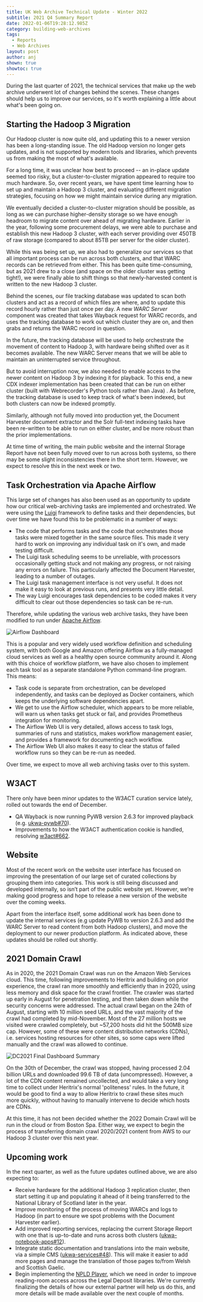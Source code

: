 ```yaml
---
title: UK Web Archive Technical Update - Winter 2022
subtitle: 2021 Q4 Summary Report
date: 2022-01-06T19:28:12.985Z
category: building-web-archives
tags:
  - Reports
  - Web Archives
layout: post
author: anj
shown: true
showtoc: true
---
```

During the last quarter of 2021, the technical services that make up the web archive underwent lot of changes behind the scenes. These changes should help us to improve our services, so it's worth explaining a little about what's been going on.

<!--break-->

## Starting the Hadoop 3 Migration

Our Hadoop cluster is now quite old, and updating this to a newer version has been a long-standing issue. The old Hadoop version no longer gets updates, and is not supported by modern tools and libraries, which prevents us from making the most of what's available.

For a long time, it was unclear how best to proceed -- an in-place update seemed too risky, but a cluster-to-cluster migration appeared to require too much hardware.  So, over recent years, we have spent time learning how to set up and maintain a Hadoop 3 cluster, and evaluating different migration strategies, focusing on how we might maintain service during any migration.

We eventually decided a cluster-to-cluster migration should be possible, as long as we can purchase higher-density storage so we have enough headroom to migrate content over ahead of migrating hardware. Earlier in the year, following some procurement delays, we were able to purchase and establish this new Hadoop 3 cluster, with each server providing over 450TB of raw storage (compared to about 85TB per server for the older cluster).

While this was being set up, we also had to generalize our services so that all important process can be run across both clusters, and that WARC records can be retrieved from either. This has been quite time-consuming, but as 2021 drew to a close (and space on the older cluster was getting tight!), we were finally able to shift things so that newly-harvested content is written to the new Hadoop 3 cluster.

Behind the scenes, our file tracking database was updated to scan both clusters and act as a record of which files are where, and to update this record hourly rather than just once per day. A new *WARC Server* component was created that takes Wayback request for WARC records, and uses the tracking database to work out which cluster they are on, and then grabs and returns the WARC record in question. 

In the future, the tracking database will be used to help orchestrate the movement of content to Hadoop 3, with hardware being shifted over as it becomes available. The new WARC Server means that we will be able to maintain an uninterrupted service throughout.

But to avoid interruption now, we also needed to enable access to the newer content on Hadoop 3 by indexing it for playback.  To this end, a new CDX indexer implementation has been created that can be run on either cluster (built with Webrecorder's Python tools rather than Java) . As before, the tracking database is used to keep track of what's been indexed, but both clusters can now be indexed promptly.

Similarly, although not fully moved into production yet, the Document Harvester document extractor and the Solr full-text indexing tasks have been re-written to be able to run on either cluster, and be more robust than the prior implementations.

At time time of writing, the main public website and the internal Storage Report have not been fully moved over to run across both systems, so there may be some slight inconsistencies there in the short term.  However, we expect to resolve this in the next week or two.

## Task Orchestration via Apache Airflow

This large set of changes has also been used as an opportunity to update how our critical web-archiving tasks are implemented and orchestrated.  We were using the [Luigi](https://luigi.readthedocs.io/) framework to define tasks and their dependencies, but over time we have found this to be problematic in a number of ways:

* The code that performs tasks and the code that orchestrates those tasks were mixed together in the same source files. This made it very hard to work on improving any individual task on it's own, and made testing difficult.
* The Luigi task scheduling seems to be unreliable, with processors occasionally getting stuck and not making any progress, or not raising any errors on failure. This particularly affected the Document Harvester, leading to a number of outages.
* The Luigi task management interface is not very useful. It does not make it easy to look at previous runs, and presents very little detail. 
* The way Luigi encourages task dependencies to be coded makes it very difficult to clear out those dependencies so task can be re-run.

Therefore, while updating the various web archive tasks, they have been modified to run under [Apache Airflow](https://airflow.apache.org/).  

![Airflow Dashboard](/assets/images/uploads/2022-01-04-airflow-dashboard.png "Airflow Dashboard")

This is a popular and very widely used workflow definition and scheduling system, with both Google and Amazon offering Airflow as a fully-managed cloud services as well as a healthy open source community around it. Along with this choice of workflow platform, we have also chosen to implement each task tool as a separate standalone Python command-line program. This means:

* Task code is separate from orchestration, can be developed independently, and tasks can be deployed as Docker containers, which keeps the underlying software dependencies apart.
* We get to use the Airflow scheduler, which appears to be more reliable, will warn us when tasks get stuck or fail, and provides Prometheus integration for monitoring.
* The Airflow Web UI is very detailed, allows access to task logs, summaries of runs and statistics, makes workflow management easier, and provides a framework for documenting each workflow.
* The Airflow Web UI also makes it easy to clear the status of failed workflow runs so they can be re-run as needed.

Over time, we expect to move all web archiving tasks over to this system.

## W3ACT

There only have been minor updates to the W3ACT curation service lately, rolled out towards the end of December.

* QA Wayback is now running PyWB version 2.6.3 for improved playback (e.g. [ukwa-pywb#70](https://github.com/ukwa/ukwa-pywb/issues/70)).
* Improvements to how the W3ACT authentication cookie is handled, resolving [w3act#662](https://github.com/ukwa/w3act/issues/662). 

## Website

Most of the recent work on the website user interface has focused on improving the presentation of our large set of curated collections by grouping them into categories. This work is still being discussed and developed internally, so isn’t part of the public website yet. However, we’re making good progress and hope to release a new version of the website over the coming weeks.

Apart from the interface itself, some additional work has been done to update the internal services (e.g update PyWB to version 2.6.3 and add the WARC Server to read content from both Hadoop clusters), and move the deployment to our newer production platform.  As indicated above, these updates should be rolled out shortly.

## 2021 Domain Crawl

As in 2020, the 2021 Domain Crawl was run on the Amazon Web Services cloud. This time, following improvements to Heritrix and building on prior experience, the crawl ran more smoothly and efficiently than in 2020, using less memory and disk space for the crawl frontier. The crawler was started up early in August for penetration testing, and then taken down while the security concerns were addressed. The actual crawl began on the 24th of August, starting with 10 million seed URLs, and the vast majority of the crawl had completed by mid-November.  Most of the 27 million hosts we visited were crawled completely, but ~57,200 hosts did hit the 500MB size cap. However, some of these were content distribution networks (CDNs), i.e. services hosting resources for other sites, so some caps were lifted manually and the crawl was allowed to continue.

![DC2021 Final Dashboard Summary](/assets/images/uploads/2022-01-05-dc2021-summary.png "DC2021 Final Dashboard Summary")

On the 30th of December, the crawl was stopped, having processed 2.04 billion URLs and downloaded 99.6 TB of data (uncompressed).  However, a lot of the CDN content remained uncollected, and would take a very long time to collect under Heritrix's normal 'politeness' rules. In the future, it would be good to find a way to allow Heritrix to crawl these sites much more quickly, without having to manually intervene to decide which hosts are CDNs.

At this time, it has not been decided whether the 2022 Domain Crawl will be run in the cloud or from Boston Spa.  Either way, we expect to begin the process of transferring domain crawl 2020/2021 content from AWS to our Hadoop 3 cluster over this next year.

## Upcoming work

In the next quarter, as well as the future updates outlined above, we are also expecting to:

* Receive hardware for the additional Hadoop 3 replication cluster, then start setting it up and populating it ahead of it being transferred to the National Library of Scotland later in the year.
* Improve monitoring of the process of moving WARCs and logs to Hadoop (in part to ensure we spot problems with the Document Harvester earlier).
* Add improved reporting services, replacing the current Storage Report with one that is up-to-date and runs across both clusters ([ukwa-notebook-apps#12](https://github.com/ukwa/ukwa-notebook-apps/issues/12)).
* Integrate static documentation and translations into the main website, via a simple CMS ([ukwa-services#48](https://github.com/ukwa/ukwa-services/pull/48)). This will make it easier to add more pages and manage the translation of those pages to/from Welsh and Scottish Gaelic.
* Begin implementing the [NPLD Player](https://github.com/ukwa/npld-player), which we need in order to improve reading-room access across the Legal Deposit libraries. We're currently finalizing the details of how our external partner will help us do this, and more details will be made available over the next couple of months.
